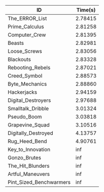 |ID|Time(s)|
|-|-|
|The_ERROR_List|2.78415|
|Prime_Calculus|2.81258|
|Computer_Crew|2.81395|
|Beasts|2.82981|
|Loose_Screws|2.83056|
|Blackouts|2.83328|
|Rebooting_Rebels|2.87021|
|Creed_Symbol|2.88573|
|Byte_Mechanics|2.88860|
|Hackerjacks|2.94159|
|Digital_Destroyers|2.97688|
|Smalltalk_Dribble|3.01324|
|Pseudo_Boom|3.03818|
|Grapevine_Squad|3.10516|
|Digitally_Destroyed|4.13757|
|Rug_Heed_Bend|4.90761|
|Key_to_Innovation|inf|
|Gonzo_Brutes|inf|
|The_Hit_Blunders|inf|
|Artful_Maneuvers|inf|
|Pint_Sized_Benchwarmers|inf|
